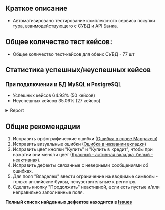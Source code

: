 ## Краткое описание
 * Автоматизировано тестирование комплексного сервиса покупки тура, взаимодействующего с СУБД и API Банка.
## Общее количество тест кейсов: 
 * Общее количество тест-кейсов для обеих СУБД - 77 шт
## Статистика успешных/неуспешных кейсов

### При подключении к БД MySQL и PostgreSQL
* Успешных кейсов 64.93% (50 кейсов)
* Неуспешных кейсов 35.06% (27 кейсов)
<details>
   <summary>Report</summary>
   
  ![image](https://user-images.githubusercontent.com/110032141/214039772-c83aea3f-ed1f-4910-9e70-8b10e30491b3.png)
</details>

## Общие рекомендации
1. Исправить орфографические ошибки ([Ошибка в слове Марракеш](https://github.com/ripodgor/QA46_Diploma/issues/1))
2. Исправить визуальные ошибки ([Ошибка в названии вкладки](https://github.com/ripodgor/QA46_Diploma/issues/5)) 
3. Исправить цвет кнопки "Купить" и "Купить в кредит", чтобы при нажатии они меняли цвет ([Красный - активная вкладка, белый - неактивная](https://github.com/ripodgor/QA46_Diploma/issues/4)).
3. Исправить дефекты связанные с неверными сообщениями об ошибках.
4. Для поля "Владелец" ввести ограничение на вводимые символы - только английские буквы, нечувствительные к регистру.
5. Сделать кнопку "Продолжить" неактивной, если есть пустые и/или неправильно заполненные поля.

**Полный список найденных дефектов находится в [Issues](https://github.com/ripodgor/QA46_Diploma/issues)**
